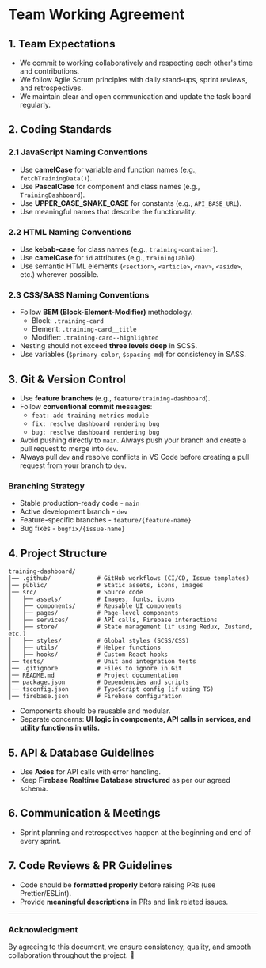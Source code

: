 # Team Working Agreement

## 1. Team Expectations

- We commit to working collaboratively and respecting each other's time and contributions.
- We follow Agile Scrum principles with daily stand-ups, sprint reviews, and retrospectives.
- We maintain clear and open communication and update the task board regularly.

## 2. Coding Standards

### 2.1 JavaScript Naming Conventions

- Use **camelCase** for variable and function names (e.g., `fetchTrainingData()`).
- Use **PascalCase** for component and class names (e.g., `TrainingDashboard`).
- Use **UPPER_CASE_SNAKE_CASE** for constants (e.g., `API_BASE_URL`).
- Use meaningful names that describe the functionality.

### 2.2 HTML Naming Conventions

- Use **kebab-case** for class names (e.g., `training-container`).
- Use **camelCase** for `id` attributes (e.g., `trainingTable`).
- Use semantic HTML elements (`<section>`, `<article>`, `<nav>`, `<aside>`, etc.) wherever possible.

### 2.3 CSS/SASS Naming Conventions

- Follow **BEM (Block-Element-Modifier)** methodology.
  - Block: `.training-card`
  - Element: `.training-card__title`
  - Modifier: `.training-card--highlighted`
- Nesting should not exceed **three levels deep** in SCSS.
- Use variables (`$primary-color`, `$spacing-md`) for consistency in SASS.

## 3. Git & Version Control

- Use **feature branches** (e.g., `feature/training-dashboard`).
- Follow **conventional commit messages**:
  - `feat: add training metrics module`
  - `fix: resolve dashboard rendering bug` 
  - `bug: resolve dashboard rendering bug`
- Avoid pushing directly to `main`. Always push your branch and create a pull request to merge into `dev`.
- Always pull `dev` and resolve conflicts in VS Code before creating a pull request from your branch to `dev`.

### **Branching Strategy**

- Stable production-ready code - `main`
- Active development branch - `dev`
- Feature-specific branches - `feature/{feature-name}`
- Bug fixes - `bugfix/{issue-name}`

## 4. Project Structure

```
training-dashboard/
│── .github/             # GitHub workflows (CI/CD, Issue templates)
│── public/              # Static assets, icons, images
│── src/                 # Source code
│   ├── assets/          # Images, fonts, icons
│   ├── components/      # Reusable UI components
│   ├── pages/           # Page-level components
│   ├── services/        # API calls, Firebase interactions
│   ├── store/           # State management (if using Redux, Zustand, etc.)
│   ├── styles/          # Global styles (SCSS/CSS)
│   ├── utils/           # Helper functions
│   ├── hooks/           # Custom React hooks
│── tests/               # Unit and integration tests
│── .gitignore           # Files to ignore in Git
│── README.md            # Project documentation
│── package.json         # Dependencies and scripts
│── tsconfig.json        # TypeScript config (if using TS)
│── firebase.json        # Firebase configuration
```

- Components should be reusable and modular.
- Separate concerns: **UI logic in components, API calls in services, and utility functions in utils.**

## 5. API & Database Guidelines

- Use **Axios** for API calls with error handling.
- Keep **Firebase Realtime Database structured** as per our agreed schema.

## 6. Communication & Meetings

- Sprint planning and retrospectives happen at the beginning and end of every sprint.

## 7. Code Reviews & PR Guidelines

- Code should be **formatted properly** before raising PRs (use Prettier/ESLint).
- Provide **meaningful descriptions** in PRs and link related issues.

---

### **Acknowledgment**

By agreeing to this document, we ensure consistency, quality, and smooth collaboration throughout the project. 🚀
